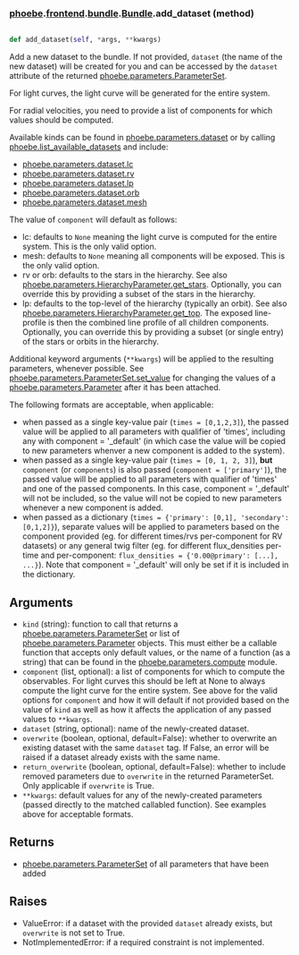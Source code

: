 ### [phoebe](phoebe.md).[frontend](phoebe.frontend.md).[bundle](phoebe.frontend.bundle.md).[Bundle](phoebe.frontend.bundle.Bundle.md).add_dataset (method)


```py

def add_dataset(self, *args, **kwargs)

```



Add a new dataset to the bundle.  If not provided,
`dataset` (the name of the new dataset) will be created for
you and can be accessed by the `dataset` attribute of the returned
[phoebe.parameters.ParameterSet](phoebe.parameters.ParameterSet.md).

For light curves, the light curve will be generated for the entire system.

For radial velocities, you need to provide a list of components
for which values should be computed.

Available kinds can be found in [phoebe.parameters.dataset](phoebe.parameters.dataset.md) or by calling
[phoebe.list_available_datasets](phoebe.list_available_datasets.md) and include:
* [phoebe.parameters.dataset.lc](phoebe.parameters.dataset.lc.md)
* [phoebe.parameters.dataset.rv](phoebe.parameters.dataset.rv.md)
* [phoebe.parameters.dataset.lp](phoebe.parameters.dataset.lp.md)
* [phoebe.parameters.dataset.orb](phoebe.parameters.dataset.orb.md)
* [phoebe.parameters.dataset.mesh](phoebe.parameters.dataset.mesh.md)

The value of `component` will default as follows:
* lc: defaults to `None` meaning the light curve is computed
    for the entire system.  This is the only valid option.
* mesh: defaults to `None` meaning all components will be exposed.
    This is the only valid option.
* rv or orb: defaults to the stars in the hierarchy.  See also
    [phoebe.parameters.HierarchyParameter.get_stars](phoebe.parameters.HierarchyParameter.get_stars.md).  Optionally,
    you can override this by providing a subset of the stars in the
    hierarchy.
* lp: defaults to the top-level of the hierarchy (typically an orbit).
    See also [phoebe.parameters.HierarchyParameter.get_top](phoebe.parameters.HierarchyParameter.get_top.md).  The
    exposed line-profile is then the combined line profile of all
    children components.  Optionally, you can override this by providing
    a subset (or single entry) of the stars or orbits in the hierarchy.

Additional keyword arguments (`**kwargs`) will be applied to the resulting
parameters, whenever possible.  See [phoebe.parameters.ParameterSet.set_value](phoebe.parameters.ParameterSet.set_value.md)
for changing the values of a [phoebe.parameters.Parameter](phoebe.parameters.Parameter.md) after it has
been attached.

The following formats are acceptable, when applicable:

* when passed as a single key-value pair (`times = [0,1,2,3]`), the passed
    value will be applied to all parameters with qualifier of 'times',
    including any with component = '_default' (in which case the value
    will be copied to new parameters whenver a new component is added
    to the system).
* when passed as a single key-value pair (`times = [0, 1, 2, 3]`), **but**
    `component` (or `components`) is also passed (`component = ['primary']`),
    the passed value will be applied to all parameters with qualifier
    of 'times' and one of the passed components.  In this case, component
    = '_default' will not be included, so the value will not be copied
    to new parameters whenever a new component is added.
* when passed as a dictionary (`times = {'primary': [0,1], 'secondary': [0,1,2]}`),
    separate values will be applied to parameters based on the component
    provided (eg. for different times/rvs per-component for RV datasets)
    or any general twig filter (eg. for different flux_densities per-time
    and per-component: `flux_densities = {'0.00@primary': [...], ...}`).
    Note that component = '_default' will only be set if it is included
    in the dictionary.

Arguments
----------
* `kind` (string): function to call that returns a
     [phoebe.parameters.ParameterSet](phoebe.parameters.ParameterSet.md) or list of
     [phoebe.parameters.Parameter](phoebe.parameters.Parameter.md) objects.  This must either be a
     callable function that accepts only default values, or the name
     of a function (as a string) that can be found in the
     [phoebe.parameters.compute](phoebe.parameters.compute.md) module.
* `component` (list, optional): a list of components for which to compute
    the observables.  For light curves this should be left at None to always
    compute the light curve for the entire system.  See above for the
    valid options for `component` and how it will default if not provided
    based on the value of `kind` as well as how it affects the application
    of any passed values to `**kwargs`.
* `dataset` (string, optional): name of the newly-created dataset.
* `overwrite` (boolean, optional, default=False): whether to overwrite
    an existing dataset with the same `dataset` tag.  If False,
    an error will be raised if a dataset already exists with the same name.
* `return_overwrite` (boolean, optional, default=False): whether to include
    removed parameters due to `overwrite` in the returned ParameterSet.
    Only applicable if `overwrite` is True.
* `**kwargs`: default values for any of the newly-created parameters
    (passed directly to the matched callabled function).  See examples
    above for acceptable formats.

Returns
---------
* [phoebe.parameters.ParameterSet](phoebe.parameters.ParameterSet.md) of all parameters that have been added


Raises
----------
* ValueError: if a dataset with the provided `dataset` already exists,
    but `overwrite` is not set to True.
* NotImplementedError: if a required constraint is not implemented.

